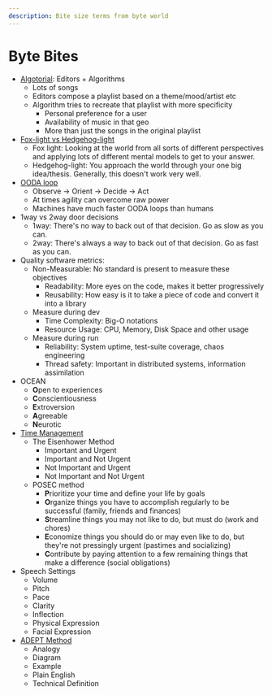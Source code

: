 ```yaml
---
description: Bite size terms from byte world
---
```


# Byte Bites

* [Algotorial](https://a16z.simplecast.com/episodes/future-of-audio-video-music-podcasting-radio-interactivity-recommendation-discovery-spotify): Editors + Algorithms
  * Lots of songs
  * Editors compose a playlist based on a theme/mood/artist etc
  * Algorithm tries to recreate that playlist with more specificity
    * Personal preference for a user
    * Availability of music in that geo
    * More than just the songs in the original playlist
* [Fox-light vs Hedgehog-light](https://a16z.simplecast.com/episodes/how-to-decide-annie-duke-convey-convince-inform-decide-teams-life)
  * Fox light: Looking at the world from all sorts of different perspectives and applying lots of different mental models to get to your answer.
  * Hedgehog-light: You approach the world through your one big idea/thesis. Generally, this doesn't work very well.
* [OODA loop](https://en.wikipedia.org/wiki/OODA_loop)
  * Observe -&gt; Orient -&gt; Decide -&gt; Act
  * At times agility can overcome raw power
  * Machines have much faster OODA loops than humans
* 1way vs 2way door decisions
  * 1way: There's no way to back out of that decision. Go as slow as you can.
  * 2way: There's always a way to back out of that decision. Go as fast as you can.
* Quality software metrics:
  * Non-Measurable: No standard is present to measure these objectives
    * Readability: More eyes on the code, makes it better progressively
    * Reusability: How easy is it to take a piece of code and convert it into a library
  * Measure during dev
    * Time Complexity: Big-O notations
    * Resource Usage: CPU, Memory, Disk Space and other usage
  * Measure during run
    * Reliability: System uptime, test-suite coverage, chaos engineering
    * Thread safety: Important in distributed systems, information assimilation
* OCEAN
  * **O**pen to experiences
  * **C**onscientiousness
  * **E**xtroversion
  * **A**greeable
  * **N**eurotic
* [Time Management](https://en.wikipedia.org/wiki/Time_management)
  * The Eisenhower Method
    * Important and Urgent
    * Important and Not Urgent
    * Not Important and Urgent
    * Not Important and Not Urgent
  * POSEC method
    * **P**rioritize your time and define your life by goals
    * **O**rganize things you have to accomplish regularly to be successful \(family, friends and finances\)
    * **S**treamline things you may not like to do, but must do \(work and chores\)
    * **E**conomize things you should do or may even like to do, but they're not pressingly urgent \(pastimes and socializing\)
    * **C**ontribute by paying attention to a few remaining things that make a difference \(social obligations\)
* Speech Settings
  * Volume
  * Pitch
  * Pace
  * Clarity
  * Inflection
  * Physical Expression
  * Facial Expression
* [ADEPT Method](https://betterexplained.com/articles/adept-method/)
  * Analogy
  * Diagram
  * Example
  * Plain English
  * Technical Definition



